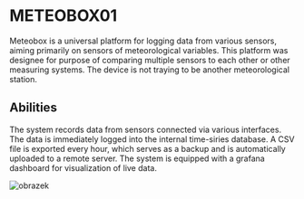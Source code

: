 # METEOBOX01
Meteobox is a universal platform for logging data from various sensors, aiming primarily on sensors of meteorological variables. This platform was designee for purpose of comparing multiple sensors to each other or other measuring systems. The device is not traying to be another meteorological station. 

## Abilities
The system records data from sensors connected via various interfaces. The data is immediately logged into the internal time-siries database. A CSV file is exported every hour, which serves as a backup and is automatically uploaded to a remote server. The system is equipped with a grafana dashboard for visualization of live data. 

![obrazek](https://user-images.githubusercontent.com/5196729/209866529-c32992f9-cd39-4d09-b133-cb17d4c95a39.png)
